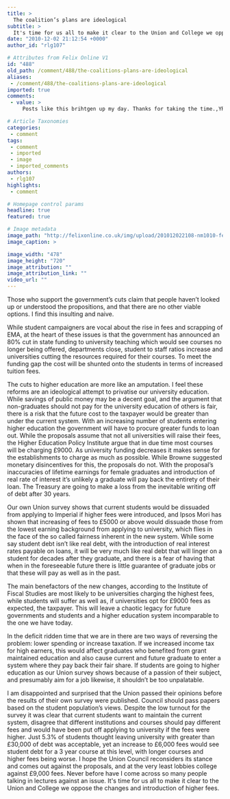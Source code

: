 ```yaml
---
title: >
  The coalition’s plans are ideological
subtitle: >
  It's time for us all to make it clear to the Union and College we oppose the changes and introduction of higher fees
date: "2010-12-02 21:12:54 +0000"
author_id: "rlg107"

# Attributes from Felix Online V1
id: "488"
old_path: /comment/488/the-coalitions-plans-are-ideological
aliases:
 - /comment/488/the-coalitions-plans-are-ideological
imported: true
comments:
 - value: >
     Posts like this brihtgen up my day. Thanks for taking the time.,YRFQGM <a href="http://tujnbibqrujm.com/">tujnbibqrujm</a>, <a href="http://www.symprix.net/">valtrex</a> %[[ <a href="http://www.medssupport.com/">topamax and excessive weight loss</a> =-[[[ , <a href="http://www.ramonenses.com/Generic-Cialis/">cialis</a> 8))) <a href="http://www.thesugarmamasblog.com/">バイアグラを購入する</a> &gt;:-DD , <a href="http://www.pillsprix.com/">propecia</a> %-PP <a href="http://www.equimedics.net/">cheap synthroid</a> noxgi <a href="http://www.medssupport.com/">topamax</a> azor

# Article Taxonomies
categories:
 - comment
tags:
 - comment
 - imported
 - image
 - imported_comments
authors:
 - rlg107
highlights:
 - comment

# Homepage control params
headline: true
featured: true

# Image metadata
image_path: "http://felixonline.co.uk/img/upload/201012022108-nm1010-felixpho.jpg"
image_caption: >

image_width: "478"
image_height: "720"
image_attribution: ""
image_attribution_link: ""
video_url: ""
---
```


Those who support the government’s cuts claim that people haven’t looked up or understood the propositions, and that there are no other viable options. I find this insulting and naive.

While student campaigners are vocal about the rise in fees and scrapping of EMA, at the heart of these issues is that the government has announced an 80% cut in state funding to university teaching which would see courses no longer being offered, departments close, student to staff ratios increase and universities cutting the resources required for their courses. To meet the funding gap the cost will be shunted onto the students in terms of increased tuition fees.

The cuts to higher education are more like an amputation. I feel these reforms are an ideological attempt to privatise our university education. While savings of public money may be a decent goal, and the argument that non-graduates should not pay for the university education of others is fair, there is a risk that the future cost to the taxpayer would be greater than under the current system. With an increasing number of students entering higher education the government will have to procure greater funds to loan out. While the proposals assume that not all universities will raise their fees, the Higher Education Policy Institute argue that in due time most courses will be charging £9000. As university funding decreases it makes sense for the establishments to charge as much as possible. While Browne suggested monetary disincentives for this, the proposals do not. With the proposal’s inaccuracies of lifetime earnings for female graduates and introduction of real rate of interest it’s unlikely a graduate will pay back the entirety of their loan. The Treasury are going to make a loss from the inevitable writing off of debt after 30 years.

Our own Union survey shows that current students would be dissuaded from applying to Imperial if higher fees were introduced, and Ipsos Mori has shown that increasing of fees to £5000 or above would dissuade those from the lowest earning background from applying to university, which flies in the face of the so called fairness inherent in the new system. While some say student debt isn’t like real debt, with the introduction of real interest rates payable on loans, it will be very much like real debt that will linger on a student for decades after they graduate, and there is a fear of having that when in the foreseeable future there is little guarantee of graduate jobs or that these will pay as well as in the past.

The main benefactors of the new changes, according to the Institute of Fiscal Studies are most likely to be universities charging the highest fees, while students will suffer as well as, if universities opt for £9000 fees as expected, the taxpayer. This will leave a chaotic legacy for future governments and students and a higher education system incomparable to the one we have today.

In the deficit ridden time that we are in there are two ways of reversing the problem: lower spending or increase taxation. If we increased income tax for high earners, this would affect graduates who benefited from grant maintained education and also cause current and future graduate to enter a system where they pay back their fair share. If students are going to higher education as our Union survey shows because of a passion of their subject, and presumably aim for a job likewise, it shouldn’t be too unpalatable.

I am disappointed and surprised that the Union passed their opinions before the results of their own survey were published. Council should pass papers based on the student population’s views. Despite the low turnout for the survey it was clear that current students want to maintain the current system, disagree that different institutions and courses should pay different fees and would have been put off applying to university if the fees were higher. Just 5.3% of students thought leaving university with greater than £30,000 of debt was acceptable, yet an increase to £6,000 fees would see student debt for a 3 year course at this level, with longer courses and higher fees being worse. I hope the Union Council reconsiders its stance and comes out against the proposals, and at the very least lobbies college against £9,000 fees. Never before have I come across so many people talking in lectures against an issue. It's time for us all to make it clear to the Union and College we oppose the changes and introduction of higher fees.
